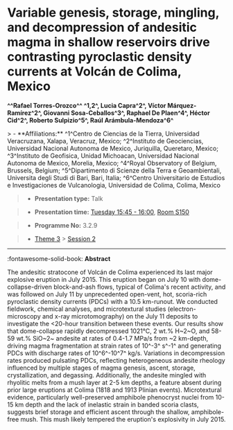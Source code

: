 # Variable genesis, storage, mingling, and decompression of andesitic magma in shallow reservoirs drive contrasting pyroclastic density currents at Volcán de Colima, Mexico

**^^Rafael Torres-Orozco^^ ^1,2^, Lucia Capra^2^, Víctor Márquez-Ramírez^2^, Giovanni Sosa-Ceballos^3^, Raphael De Plaen^4^, Héctor Cid^2^, Roberto Sulpizio^5^, Raúl Arámbula-Mendoza^6^**

<!-- more -->> - **Affiliations:** ^1^Centro de Ciencias de la Tierra, Universidad Veracruzana, Xalapa, Veracruz, Mexico; ^2^Instituto de Geociencias, Universidad Nacional Autonoma de Mexico, Juriquilla, Queretaro, Mexico; ^3^Instituto de Geofisica, Unidad Michoacan, Universidad Nacional Autonoma de Mexico, Morelia, Mexico; ^4^Royal Observatory of Belgium, Brussels, Belgium; ^5^Dipartimento di Scienze della Terra e Geoambientali, Universita degli Studi di Bari, Bari, Italia; ^6^Centro Universitario de Estudios e Investigaciones de Vulcanologia, Universidad de Colima, Colima, Mexico

> - **Presentation type:** Talk

> - **Presentation time:** [Tuesday 15:45 - 16:00](../sessions_comparison.md#__tabbed_2_1), [Room S150](../maps_venue.md#__tabbed_1_2)

> - **Programme No:** 3.2.9

> - [Theme 3](../theme3.md) > [Session 2](../sessions/session-3-2.md)

--- 

:fontawesome-solid-book: **Abstract**

The andesitic stratocone of Volcán de Colima experienced its last major explosive eruption in July 2015. This eruption began on July 10 with dome-collapse-driven block-and-ash flows, typical of Colima's recent activity, and was followed on July 11 by unprecedented open-vent, hot, scoria-rich pyroclastic density currents (PDCs) with a 10.5 km-runout. We conducted fieldwork, chemical analyses, and microtextural studies (electron-microscopy and x-ray microtomography) on the July 11 deposits to investigate the <20-hour transition between these events. Our results show that dome-collapse rapidly decompressed 1021°C, 2 wt.% H~2~O, and 58-59 wt.% SiO~2~ andesite at rates of 0.4-1.7 MPa/s from ~2 km-depth, driving magma fragmentation at strain rates of 10^-3^ s^-1^ and generating PDCs with discharge rates of 10^6^-10^7^ kg/s. Variations in decompression rates produced pulsating PDCs, reflecting heterogeneous andesite rheology influenced by multiple stages of magma genesis, ascent, storage, crystallization, and degassing. Additionally, the andesite mingled with rhyolitic melts from a mush layer at 2-5 km depths, a feature absent during prior large eruptions at Colima (1818 and 1913 Plinian events). Microtextural evidence, particularly well-preserved amphibole phenocryst nuclei from 10-15 km depth and the lack of inelastic strain in banded scoria clasts, suggests brief storage and efficient ascent through the shallow, amphibole-free mush. This mush likely tempered the eruption's explosivity in July 2015.

